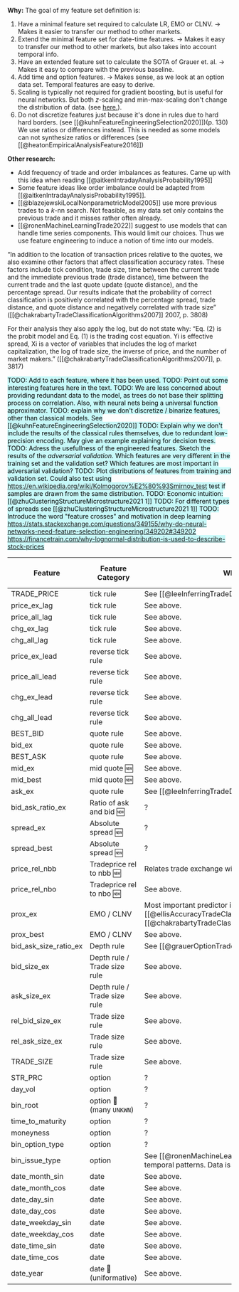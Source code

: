 **Why:**
The goal of my feature set definition is: 
1. Have a minimal feature set required to calculate LR, EMO or CLNV. →  Makes it easier to transfer our method to other markets.
2. Extend the minimal feature set for date-time features. →  Makes it easy to transfer our method to other markets, but also takes into account temporal info.
3. Have an extended feature set to calculate the SOTA of Grauer et. al. → Makes it easy to compare with the previous baseline.
4. Add time and option features. → Makes sense, as we look at an option data set. Temporal features are easy to derive. 
5. Scaling is typically not required for gradient boosting, but is useful for neural networks. But both $z$-scaling and min-max-scaling don't change the distribution of data. (see [here.](https://stats.stackexchange.com/a/562204/351242)).
6. Do not discretize features just because it's done in rules due to hard hard borders. (see [[@kuhnFeatureEngineeringSelection2020]])(p. 130) We use ratios or differences instead. This is needed as some models can not synthesize ratios or differences (see [[@heatonEmpiricalAnalysisFeature2016]])

**Other research:**
- Add frequency of trade and order imbalances as features. Came up with this idea when reading [[@aitkenIntradayAnalysisProbability1995]]
- Some feature ideas like order imbalance could be adapted from [[@aitkenIntradayAnalysisProbability1995]].
- [[@blazejewskiLocalNonparametricModel2005]] use more previous trades to a $k$-nn search. Not feasible, as my data set only contains the previous trade and it misses rather often already.
- [[@ronenMachineLearningTrade2022]] suggest to use models that can handle time series components. This would limit our choices. Thus we use feature engineering to induce a notion of time into our models.

“In addition to the location of transaction prices relative to the quotes, we also examine other factors that affect classification accuracy rates. These factors include tick condition, trade size, time between the current trade and the immediate previous trade (trade distance), time between the current trade and the last quote update (quote distance), and the percentage spread. Our results indicate that the probability of correct classification is positively correlated with the percentage spread, trade distance, and quote distance and negatively correlated with trade size” ([[@chakrabartyTradeClassificationAlgorithms2007]] 2007, p. 3808)

For their analysis they also apply the log, but do not state why: “Eq. (2) is the probit model and Eq. (1) is the trading cost equation. Yi is effective spread, Xi is a vector of variables that includes the log of market capitalization, the log of trade size, the inverse of price, and the number of market makers.” ([[@chakrabartyTradeClassificationAlgorithms2007]], p. 3817)

<mark style="background: #ABF7F7A6;">TODO: Add to each feature, where it has been used.
TODO: Point out some interesting features here in the text.
TODO: We are less concerned about providing redundant data to the model, as trees do not base their splitting process on correlation. Also, with neural nets being a universal function approximator.
TODO: explain why we don't discretize / binarize features, other than classical models. See [[@kuhnFeatureEngineeringSelection2020]]
TODO: Explain why we don't include the results of the classical rules themselves, due to redundant low-precision encoding. May give an example explaining for decision trees.
TODO: Adress the usefullness of the engineered features. Sketch the results of the *adversarial validation*. Which features are very different in the training set and the validation set? Which features are most important in adversarial validation?
TODO: Plot distributions of features from training and validation set. Could also test using https://en.wikipedia.org/wiki/Kolmogorov%E2%80%93Smirnov_test test if samples are drawn from the same distribution.
TODO: Economic intuition:  [[@zhuClusteringStructureMicrostructure2021 1]]
TODO: For different types of spreads see [[@zhuClusteringStructureMicrostructure2021 1]]
TODO: Introduce the word "feature crosses" and motivation in deep learning https://stats.stackexchange.com/questions/349155/why-do-neural-networks-need-feature-selection-engineering/349202#349202
https://financetrain.com/why-lognormal-distribution-is-used-to-describe-stock-prices
</mark>

| Feature               | Feature Category            | Why? | FS 1 (Classical) | FS 2 (F1 + Grauer) | FS 3 (F2 + temp) | FS 4 (F3 + Others) | Transform   |
| --------------------- | ----------------------------|----- | ---------------- | ------------------ | ---------------- | ------------------ | ----------- |
| TRADE_PRICE           | tick rule                   | See [[@leeInferringTradeDirection1991]]     | ✅               | ✅                 | ✅               | ✅                 | log         |
| price_ex_lag          | tick rule                   | See above.     | ✅               | ✅                 | ✅               | ✅                 | log         |
| price_all_lag         | tick rule                   | See above.    | ✅               | ✅                 | ✅               |✅                   | log         |
| chg_ex_lag            | tick rule                   | See above.     | ✅               | ✅                 | ✅               | ✅                 | standardize |
| chg_all_lag           | tick rule                   | See above.     | ✅               | ✅                  | ✅               |✅                   | standardize |
| price_ex_lead         | reverse tick rule           | See above.     | ✅               | ✅                 | ✅               | ✅                 | log         |
| price_all_lead        | reverse tick rule           | See above.     | ✅               | ✅                  | ✅               |✅                    | log         |
| chg_ex_lead           | reverse tick rule           | See above.     | ✅               | ✅                 | ✅               | ✅                 | standardize |
| chg_all_lead          | reverse tick rule           | See above.     | ✅               | ✅                  | ✅               |✅                    | standardize |
| BEST_BID              | quote rule                  | See above.   | ✅               | ✅                  | ✅               | ✅                   | log         |
| bid_ex                | quote rule                  | See above.    | ✅               | ✅                 | ✅               | ✅                 | log         |
| BEST_ASK              | quote rule                  | See above.    | ✅               | ✅                  | ✅               | ✅                    | log         |
| mid_ex                | mid quote 🆕                | See above.     |                  |                     |                  |                    | log         |
| mid_best              | mid quote 🆕                | See above.     |                  |                     |                  |                    | log         |
| ask_ex                | quote rule                   | See [[@leeInferringTradeDirection1991]]     | ✅               | ✅                 | ✅               | ✅                 | log         |
| bid_ask_ratio_ex      | Ratio of ask and bid 🆕      | ?     |                  | ✅                 | ✅               | ✅                 | standardize |
| spread_ex             | Absolute spread 🆕           | ?     |                  |                     |                  |                    | standardize |
| spread_best           | Absolute spread 🆕           | ?     |                  |                     |                   |                   | standardize |
| price_rel_nbb         | Tradeprice rel to nbb 🆕     | Relates trade exchange with nation-wide best.     |                  | ✅                 | ✅               | ✅                 | standardize |
| price_rel_nbo         | Tradeprice rel to nbo 🆕     | See above.     |                  | ✅                 | ✅               | ✅                 | standardize |
| prox_ex               | EMO / CLNV                   | Most important predictor in [[@ellisAccuracyTradeClassification2000]] and [[@chakrabartyTradeClassificationAlgorithms2012]]    | ✅               | ✅                 | ✅                | ✅                | standardize|
| prox_best             | EMO / CLNV                   | See above.     | ✅                | ✅                 | ✅                |✅                 | standardize |
| bid_ask_size_ratio_ex | Depth rule                   | See [[@grauerOptionTradeClassification2022]]      |                  | ✅                 | ✅               | ✅                 | standardize |
| bid_size_ex           | Depth rule / Trade size rule | See above.    |                  | ✅                 | ✅               | ✅                 | standardize |
| ask_size_ex           | Depth rule / Trade size rule | See above.     |                  | ✅                 | ✅               | ✅                 | standardize |
| rel_bid_size_ex       | Trade size rule              | See above.     |                  | ✅                 | ✅               | ✅                 | standardize |
| rel_ask_size_ex       | Trade size rule              | See above.     |                  | ✅                 | ✅               | ✅                 | standardize |
| TRADE_SIZE            | Trade size rule              | See above.     |                  | ✅                 | ✅               | ✅                 | standardize |
| STR_PRC               | option                       | ?     |                  |                    |                  | ✅                 | log         |
| day_vol               | option                       | ?     |                  |                    |                  | ✅                 | log         |
| bin_root              | option 🦺(many `UNKWN`)        | ?     |                  |                    |                  | ✅                 | binarize    |
| time_to_maturity      | option                       | ?     |                  |                    |                  | ✅                 | standardize |
| moneyness             | option                       | ?     |                  |                    |                  | ✅                 | standardize |
| bin_option_type       | option                       | ?     |                  |                    |                  | ✅                 | binarize    |
| bin_issue_type        | option                       | See [[@ronenMachineLearningTrade2022]]. Learn temporal patterns. Data is ordered by time.      |                  |                    |                  | ✅                 | binarize    |
| date_month_sin        | date                         | See above.     |                  |                    | ✅               | ✅                 | pos enc     |
| date_month_cos        | date                         | See above.     |                  |                    | ✅               | ✅                 | pos enc     |
| date_day_sin          | date                         | See above.     |                  |                    | ✅               | ✅                 | pos enc     |
| date_day_cos          | date                         | See above.     |                  |                    | ✅               | ✅                 | pos enc     |
| date_weekday_sin      | date                         | See above.     |                  |                    | ✅               | ✅                 | pos enc     |
| date_weekday_cos      | date                         | See above.     |                  |                    | ✅               | ✅                 | pos enc     |
| date_time_sin         | date                         | See above.     |                  |                    | ✅               | ✅                 | pos enc     |
| date_time_cos         | date                         | See above.     |                  |                    | ✅               | ✅                 | pos enc     |
| date_year             | date 🦺(uniformative)        | See above.     |                  |                    |                  |                    | None        |

